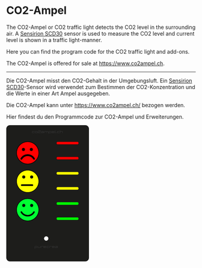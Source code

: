 # CO2-Ampel 

The CO2-Ampel or CO2 traffic light detects the CO2 level in the surrounding air. A [Sensirion SCD30](https://www.bastelgarage.ch/arduino/co2-sensor-scd30-sensirion) sensor is used to measure the CO2 level and current level is shown in a traffic light-manner.

Here you can find the program code for the CO2 traffic light and add-ons.

The CO2-Ampel is offered for sale at https://www.co2ampel.ch.

----

Die CO2-Ampel misst den CO2-Gehalt in der Umgebungsluft. Ein [Sensirion SCD30](https://www.bastelgarage.ch/arduino/co2-sensor-scd30-sensirion)-Sensor wird verwendet zum Bestimmen der CO2-Konzentration und die Werte in einer Art Ampel ausgegeben. 

Die CO2-Ampel kann unter https://www.co2ampel.ch/ bezogen werden.

Hier findest du den Programmcode zur CO2-Ampel und Erweiterungen.

![CO2-Ampel ](/images/ampel-small.png)
